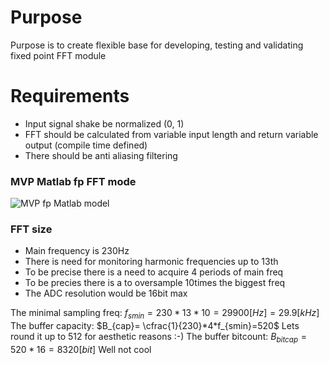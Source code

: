 # Purpose
Purpose is to create flexible base for developing, testing and validating fixed point FFT module
# Requirements 
- Input signal shake be normalized (0, 1)
- FFT should be calculated from variable input length and return variable output (compile time defined)
- There should be anti aliasing filtering 

### MVP Matlab fp FFT mode

![MVP fp Matlab model](Matlab_fp_FFT_2024-07-21.png)

### FFT size
- Main frequency is 230Hz
- There is need for monitoring harmonic frequencies up to 13th
- To be precise there is a need to acquire 4 periods of main freq
- To be precies there is a to oversample 10times the biggest freq
- The ADC resolution would be 16bit max

The minimal sampling freq:
$f_{smin}=230*13*10=29900[Hz] = 29.9[kHz]$
The buffer capacity: 
$B_{cap}= \cfrac{1}{230}*4*f_{smin}=520$
Lets round it up to 512 for aesthetic reasons :-)
The buffer bitcount:
$B_{bitcap}=520*16=8320[bit]$
Well not cool